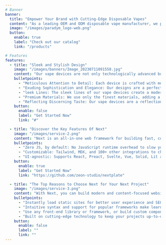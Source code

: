 ```yaml
---
# Banner
banner:
  title: "Empower Your Brand with Cutting-Edge Disposable Vapes"
  content: "As a leading OEM and ODM disposable vape manufacturer, we provide the innovation and expertise to amplify your brand's presence. From sleek designs to unrivaled performance, our cutting-edge disposable vapes are the perfect canvas for your brand's identity. Elevate your market presence and captivate customers with our high-quality, customizable solutions. Partner with us and unleash the power of your brand today!"
  image: "/images/paradym_logo-web.png"
  button:
    enable: true
    label: "Check out our catalog"
    link: "/products"

# Features
features:
  - title: "Sleek and Stylish Design"
    image: "/images/banners/Image_20230711091558.jpg"
    content: "Our vape devices are not only technologically advanced but also visually stunning. Crafted with meticulous attention to detail, our designs exude sophistication and elegance. From the sleek lines to the premium materials, our devices are a reflection of your discerning taste. Elevate your vaping experience with a device that is as stylish as it is powerful."
    bulletpoints:
      - "Meticulous Attention to Detail: Each device is crafted with meticulous attention to detail, ensuring a flawless and sophisticated appearance"
      - "Exuding Sophistication and Elegance: Our designs are a perfect blend of sophistication and elegance, elevating your vaping experience."
      - "leek Lines: The sleek lines of our vape devices create a modern and streamlined aesthetic."
      - "Premium Materials: We use only the finest materials, adding a touch of luxury to the design of our devices."
      - "Reflecting Discerning Taste: Our vape devices are a reflection of your discerning taste, making a statement wherever you go."
    button:
      enable: false
      label: "Get Started Now"
      link: "#"

  - title: "Discover the Key Features Of Next"
    image: "/images/service-2.png"
    content: "Next is an all-in-one web framework for building fast, content-focused websites. It offers a range of exciting features for developers and website creators. Some of the key features are:"
    bulletpoints:
      - "Zero JS, by default: No JavaScript runtime overhead to slow you down."
      - "Customizable: Tailwind, MDX, and 100+ other integrations to choose from."
      - "UI-agnostic: Supports React, Preact, Svelte, Vue, Solid, Lit and more."
    button:
      enable: true
      label: "Get Started Now"
      link: "https://github.com/zeon-studio/nextplate"

  - title: "The Top Reasons to Choose Next for Your Next Project"
    image: "/images/service-3.png"
    content: "With Next, you can build modern and content-focused websites without sacrificing performance or ease of use."
    bulletpoints:
      - "Instantly load static sites for better user experience and SEO."
      - "Intuitive syntax and support for popular frameworks make learning and using Next a breeze."
      - "Use any front-end library or framework, or build custom components, for any project size."
      - "Built on cutting-edge technology to keep your projects up-to-date with the latest web standards."
    button:
      enable: false
      label: ""
      link: ""
---
```

